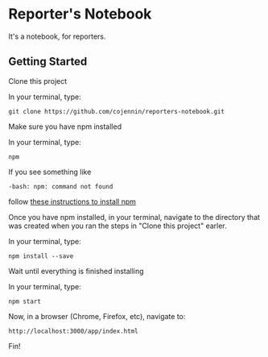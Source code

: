 # Reporter's Notebook

It's a notebook, for reporters.

## Getting Started

Clone this project

In your terminal, type:
```
git clone https://github.com/cojennin/reporters-notebook.git
```

Make sure you have npm installed

In your terminal, type:
```
npm
```

If you see something like
```
-bash: npm: command not found
```

follow [these instructions to install npm](http://blog.npmjs.org/post/85484771375/how-to-install-npm)

Once you have npm installed, in your terminal, navigate to the directory that was created when you ran the steps in "Clone this project" earler.

In your terminal, type:
```
npm install --save
```

Wait until everything is finished installing

In your terminal, type:
```
npm start
```

Now, in a browser (Chrome, Firefox, etc), navigate to:
```
http://localhost:3000/app/index.html
```

Fin!